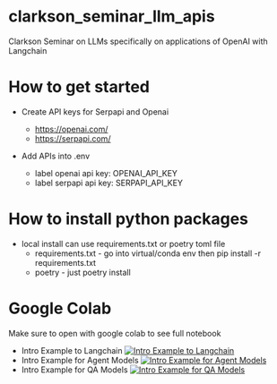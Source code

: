 # clarkson_seminar_llm_apis
Clarkson Seminar on LLMs specifically on applications of OpenAI with Langchain

# How to get started
- Create API keys for Serpapi and Openai 
    - https://openai.com/
    - https://serpapi.com/

- Add APIs into .env 
    - label openai api key: OPENAI_API_KEY
    - label serpapi api key: SERPAPI_API_KEY

# How to install python packages
- local install can use requirements.txt or poetry toml file 
    - requirements.txt - go into virtual/conda env then pip install -r requirements.txt 
    - poetry - just poetry install 


# Google Colab
Make sure to open with google colab to see full notebook
- Intro Example to Langchain
[![Intro Example to Langchain](https://colab.research.google.com/assets/colab-badge.svg)](https://drive.google.com/file/d/11RpwGLy7TcIBLsYbNolQSwSfIhW-Su5f/view?usp=sharing)
- Intro Example for Agent Models
[![Intro Example for Agent Models](https://colab.research.google.com/assets/colab-badge.svg)](https://drive.google.com/file/d/1IFg8u8S7X9dagYOri_ANjJcSvV_smElD/view?usp=sharing)
- Intro Example for QA Models
[![Intro Example for QA Models](https://colab.research.google.com/assets/colab-badge.svg)](https://drive.google.com/file/d/1PHBz9rU80x5F9qW5nCn9IRiKjG9yNE-d/view?usp=sharing)

